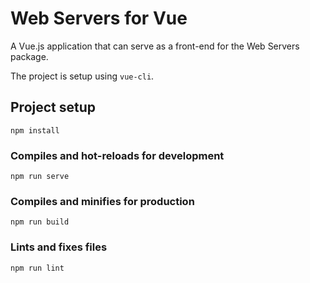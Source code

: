 # Web Servers for Vue

A Vue.js application that can serve as a front-end for the Web Servers package.

The project is setup using `vue-cli`.

## Project setup
```
npm install
```

### Compiles and hot-reloads for development
```
npm run serve
```

### Compiles and minifies for production
```
npm run build
```

### Lints and fixes files
```
npm run lint
```
